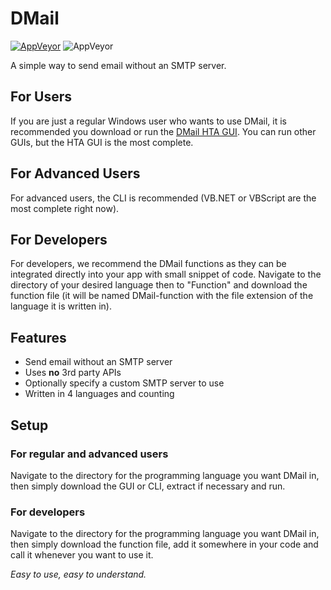 # DMail

[![AppVeyor](https://img.shields.io/badge/License-MIT-orange)](LICENSE)
![AppVeyor](https://img.shields.io/badge/Development-In_Progress-lightgreen)

A simple way to send email without an SMTP server.

## For Users
If you are just a regular Windows user who wants to use DMail, it is recommended you download or run the [DMail HTA GUI](/HTA/GUI/). You can run other GUIs, but the HTA GUI is the most complete.

## For Advanced Users
For advanced users, the CLI is recommended (VB.NET or VBScript are the most complete right now).

## For Developers
For developers, we recommend the DMail functions as they can be integrated directly into your app with small snippet of code. Navigate to the directory of your desired language then to "Function" and download the function file (it will be named DMail-function with the file extension of the language it is written in).

## Features
* Send email without an SMTP server
* Uses **no** 3rd party APIs
* Optionally specify a custom SMTP server to use
* Written in 4 languages and counting

## Setup
### For regular and advanced users
Navigate to the directory for the programming language you want DMail in, then simply download the GUI or CLI, extract if necessary and run.

### For developers
Navigate to the directory for the programming language you want DMail in, then simply download the function file, add it somewhere in your code and call it whenever you want to use it.

*Easy to use, easy to understand.*
